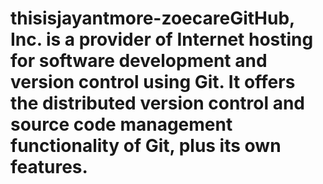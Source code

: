# thisisjayantmore-zoecareGitHub, Inc. is a provider of Internet hosting for software development and version control using Git. It offers the distributed version control and source code management functionality of Git, plus its own features.
